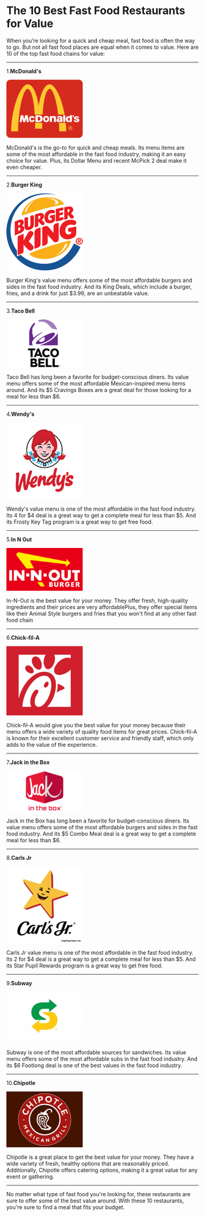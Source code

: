 # The 10 Best Fast Food Restaurants for Value

When you’re looking for a quick and cheap meal, fast food is often the way to go. But not all fast food places are equal when it comes to value. Here are 10 of the top fast food chains for value:

---

 1.**McDonald's**

<img src="/images/mcdonalds-logo.png" width="200px" />

McDonald's is the go-to for quick and cheap meals. Its menu items are some of the most affordable in the fast food industry, making it an easy choice for value. Plus, its Dollar Menu and recent McPick 2 deal make it even cheaper.

---

 2.**Burger King**

<img src="/images/burger-king-logo.png" width="200px" />

Burger King's value menu offers some of the most affordable burgers and sides in the fast food industry. And its King Deals, which include a burger, fries, and a drink for just $3.99, are an unbeatable value.

---

 3.**Taco Bell**

<img src="/images/taco-bell-logo.png" width="200px" />

Taco Bell has long been a favorite for budget-conscious diners. Its value menu offers some of the most affordable Mexican-inspired menu items around. And its $5 Cravings Boxes are a great deal for those looking for a meal for less than $6.

---

 4.**Wendy's**

<img src="/images/wendys-logo.png" width="200px" />

Wendy's value menu is one of the most affordable in the fast food industry. Its 4 for $4 deal is a great way to get a complete meal for less than $5. And its Frosty Key Tag program is a great way to get free food.

---

 5.**In N Out**

<img src="/images/in-n-out-logo.jpg" width="200px" />

In-N-Out is the best value for your money. They offer fresh, high-quality ingredients and their prices are very affordablePlus, they offer special items like their Animal Style burgers and fries that you won't find at any other fast food chain

---

 6.**Chick-fil-A**

<img src="/images/chick-fil-a-logo.jpeg" width="200px" />

Chick-fil-A would give you the best value for your money because their menu offers a wide variety of quality food items for great prices. Chick-fil-A is known for their excellent customer service and friendly staff, which only adds to the value of the experience.

---

 7.**Jack in the Box**

<img src="/images/jack-in-the-box-logo.jpeg" width="200px" />

Jack in the Box has long been a favorite for budget-conscious diners. Its value menu offers some of the most affordable burgers and sides in the fast food industry. And its $5 Combo Meal deal is a great way to get a complete meal for less than $6.

---

 8.**Carls Jr**

<img src="/images/carls-jr-logo.webp" width="200px" />

Carls Jr value menu is one of the most affordable in the fast food industry. Its 2 for $4 deal is a great way to get a complete meal for less than $5. And its Star Pupil Rewards program is a great way to get free food.

---

 9.**Subway**

<img src="/images/subway-logo.jpeg" width="200px" />

Subway is one of the most affordable sources for sandwiches. Its value menu offers some of the most affordable subs in the fast food industry. And its $6 Footlong deal is one of the best values in the fast food industry.

---

 10.**Chipotle**

<img src="/images/chipotle-logo.jpeg" width="200px" />

Chipotle is a great place to get the best value for your money. They have a wide variety of fresh, healthy options that are reasonably priced. Additionally, Chipotle offers catering options, making it a great value for any event or gathering.

---

No matter what type of fast food you're looking for, these restaurants are sure to offer some of the best value around. With these 10 restaurants, you're sure to find a meal that fits your budget.